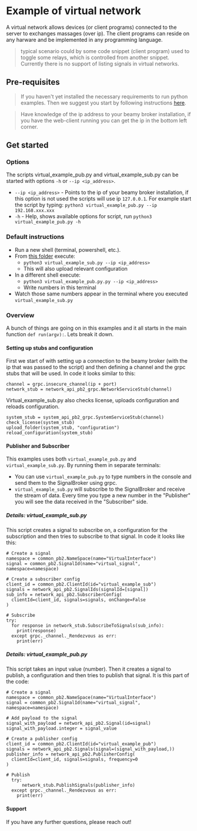 # Example of virtual network
A virtual network allows devices (or client programs) connected to the server to exchanges massages (over ip). The client programs can reside on any harware and be implemented in any programming language.

> typical scenario could by some code snippet (client program) used to toggle some relays, which is controlled from another snippet.
> Currently there is no support of listing signals in virtual networks.

## Pre-requisites
> If you haven't yet installed the necessary requirements to run python examples. Then we suggest you start by following instructions [here](https://github.com/beamylabs/beamylabs-start/tree/master/examples/grpc/python#readme).

> Have knowledge of the ip address to your beamy broker installation, if you have the web-client running you can get the ip in the bottom left corner.

## Get started
### Options
The scripts virtual_example_pub.py and virtual_example_sub.py can be started with options `-h` or `--ip <ip_address>`.
* `--ip <ip_address>` - Points to the ip of your beamy broker installation, if this option is not used the scripts will use ip `127.0.0.1`. For example start the script by typing: `python3 virtual_example_pub.py --ip 192.168.xxx.xxx`
* `-h` - Help, shows available options for script, run `python3 virtual_example_pub.py -h`

### Default instructions
* Run a new shell (terminal, powershell, etc.).
* From [this folder](.) execute:
  * `python3 virtual_example_sub.py --ip <ip_address>`
  * This will also upload relevant configuration
* In a different shell execute:
  * `python3 virtual_example_pub.py.py --ip <ip_address>`
  * Write numbers in this terminal
* Watch those same numbers appear in the terminal where you executed `virtual_example_sub.py`

### Overview
A bunch of things are going on in this examples and it all starts in the main function `def run(argv):`. Lets break it down.

#### Setting up stubs and configuration
First we start of with setting up a connection to the beamy broker (with the ip that was passed to the script) and then defining a channel and the grpc stubs that will be used. In code it looks similar to this:
```
channel = grpc.insecure_channel(ip + port)
network_stub = network_api_pb2_grpc.NetworkServiceStub(channel)
```
Virtual_example_sub.py also checks license, uploads configuration and reloads configuration. 
```
system_stub = system_api_pb2_grpc.SystemServiceStub(channel)
check_license(system_stub)
upload_folder(system_stub, "configuration")
reload_configuration(system_stub)
```

#### Publisher and Subscriber
This examples uses both `virtual_example_pub.py` and `virtual_example_sub.py`.
By running them in separate terminals:
* You can use `virtual_example_pub.py` to type numbers in the console and send them to the SignalBroker using grpc.
* `virtual_example_sub.py` will subscribe to the SignalBroker and receive the stream of data. Every time you type a new number in the "Publisher" you will see the data received in the "Subscriber" side.

##### Details: virtual_example_sub.py
This script creates a signal to subscribe on, a configuration for the subscription and then tries to subscribe to that signal. In code it looks like this:
```
# Create a signal
namespace = common_pb2.NameSpace(name="VirtualInterface")
signal = common_pb2.SignalId(name="virtual_signal", namespace=namespace)

# Create a subscriber config
client_id = common_pb2.ClientId(id="virtual_example_sub")
signals = network_api_pb2.SignalIds(signalId=[signal])
sub_info = network_api_pb2.SubscriberConfig(
  clientId=client_id, signals=signals, onChange=False
)

# Subscribe
try:
  for response in network_stub.SubscribeToSignals(sub_info):
    print(response)
  except grpc._channel._Rendezvous as err:
    print(err)
```

##### Details: virtual_example_pub.py
This script takes an input value (number). Then it creates a signal to publish, a configuration and then tries to publish that signal. It is this part of the code:
```
# Create a signal
namespace = common_pb2.NameSpace(name="VirtualInterface")
signal = common_pb2.SignalId(name="virtual_signal", namespace=namespace)

# Add payload to the signal
signal_with_payload = network_api_pb2.Signal(id=signal)
signal_with_payload.integer = signal_value

# Create a publisher config
client_id = common_pb2.ClientId(id="virtual_example_pub")
signals = network_api_pb2.Signals(signal=(signal_with_payload,))
publisher_info = network_api_pb2.PublisherConfig(
  clientId=client_id, signals=signals, frequency=0
)

# Publish
  try:
      network_stub.PublishSignals(publisher_info)
  except grpc._channel._Rendezvous as err:
    print(err)
```

#### Support
If you have any further questions, please reach out! 
